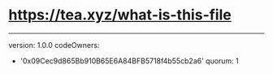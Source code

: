 # https://tea.xyz/what-is-this-file
---
version: 1.0.0
codeOwners:
  - '0x09Cec9d865Bb910B65E6A84BFB5718f4b55cb2a6'
quorum: 1
